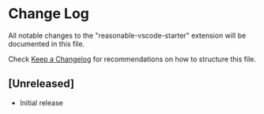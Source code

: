 # Change Log
All notable changes to the "reasonable-vscode-starter" extension will be documented in this file.

Check [Keep a Changelog](http://keepachangelog.com/) for recommendations on how to structure this file.

## [Unreleased]
- Initial release